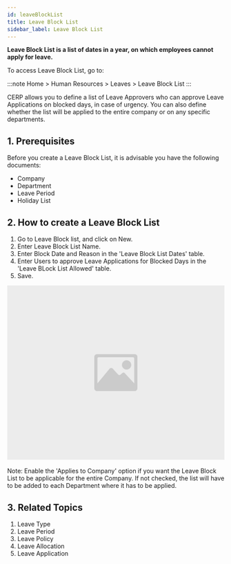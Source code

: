 ```yaml
---
id: leaveBlockList
title: Leave Block List
sidebar_label: Leave Block List
---
```


**Leave Block List is a list of dates in a year, on which employees cannot apply for leave.**

To access Leave Block List, go to:

:::note
Home > Human Resources > Leaves > Leave Block List
:::

CERP allows you to define a list of Leave Approvers who can approve Leave Applications on blocked days, in case of urgency. You can also define whether the list will be applied to the entire company or on any specific departments.

## 1. Prerequisites

Before you create a Leave Block List, it is advisable you have the following documents:

- Company
- Department
- Leave Period
- Holiday List

## 2. How to create a Leave Block List

1. Go to Leave Block list, and click on New.
1. Enter Leave Block List Name.
1. Enter Block Date and Reason in the 'Leave Block List Dates' table.
1. Enter Users to approve Leave Applications for Blocked Days in the 'Leave BLock List Allowed' table.
1. Save.

![image](images/image.jpg)

Note: Enable the 'Applies to Company' option if you want the Leave Block List to be applicable for the entire Company. If not checked, the list will have to be added to each Department where it has to be applied.

## 3. Related Topics

1. Leave Type
1. Leave Period
1. Leave Policy
1. Leave Allocation
1. Leave Application
